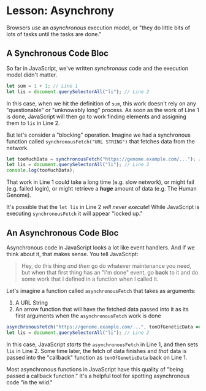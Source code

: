 # Lesson: Asynchrony

Browsers use an _asynchronous_ execution model, or "they do little bits of lots of tasks until the tasks are done."

## A Synchronous Code Bloc

So far in JavaScript, we've written _synchronous_ code and the execution model didn't matter.

```js
let sum = 1 + 1; // Line 1
let lis = document.querySelectorAll("li"); // Line 2
```

In this case, when we hit the definition of `sum`, this work doesn't rely on any "questionable" or "unknowably long" process. As soon as the work of Line 1 is done, JavaScript will then go to work finding elements and assigning them to `lis` in Line 2.

But let's consider a "blocking" operation. Imagine we had a synchronous function called `synchronousFetch("URL STRING")` that fetches data from the network.

```js
let tooMuchData = synchronousFetch("https://genome.example.com/..."); // Line 1
let lis = document.querySelectorAll("li"); // Line 2
console.log(tooMuchData);
```

That work in Line 1 could take a long time (e.g. slow network), or might fail (e.g. failed login), or might retrieve a **_huge_** amount of data (e.g. The Human Genome).

It's possible that the `let lis` in Line 2 _will never execute_! While JavaScript is executing `synchronousFetch` it will appear "locked up."

## An Asynchronous Code Bloc

Asynchronous code in JavaScript looks a lot like event handlers. And if we think about it, that makes sense. You tell JavaScript:

>Hey, do this thing _and then_ go do whatever maintenance you need, but when that first thing has an "I'm done" event, go **back** to it and do some work that I defined in a function when I called it.

Let's imagine a function called `asynchronousFetch` that takes as arguments:

1. A URL String
2. An arrow function that will have the fetched data passed into it as its first arguments when the `asynchronousFetch` work is done

```js
asynchronousFetch("https://genome.example.com/...", tonOfGeneticData => sequenceClone(tonOfGeneticData)); // Line 1
let lis = document.querySelectorAll("li"); // Line 2
```

In this case, JavaScript _starts_ the `asynchronousFetch` in Line 1, and then sets `lis` in Line 2. Some time later, the fetch of data finishes and _that_ data is passed into the "callback" function as `tonOfGeneticData` back on Line 1.

Most asynchronous functions in JavaScript have this quality of "being passed a callback function." It's a helpful tool for spotting asynchronous code "in the wild."
